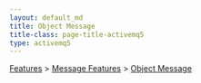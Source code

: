 ```yaml
---
layout: default_md
title: Object Message 
title-class: page-title-activemq5
type: activemq5
---
```


[Features](features) > [Message Features](message-features) > [Object Message](object-message)


